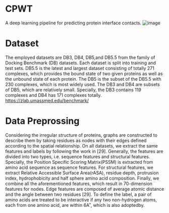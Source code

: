 # CPWT
A deep learning pipeline for predicting protein interface contacts.
![image](https://github.com/wanglong0228/CPWT/assets/71430099/222161de-f891-49e9-b772-4c3a3b24e684)
# Dataset
The employed datasets are DB3, DB4, DB5,and DB5.5 from the family of Docking Benchmark (DB) datasets. Each dataset is split into training and test sets. DB5.5 is the latest and largest dataset consisting of totally 271 complexes, which provides the bound state of two given proteins as well as the unbound state of each protein. The DB5 is the subset of the DB5.5 with 230 complexes, which is most widely used. The DB3 and DB4 are subsets of DB5, which are relatively small. Specially, the DB3 contains 119 complexes and DB4 has 171 complexes totally.
https://zlab.umassmed.edu/benchmark/

# Data Preprossing 
Considering the irregular structure of proteins, graphs are constructed to describe them by taking residues as nodes with their edges defined according to the spatial relationship. On all datasets, we extract the same
features and labels by following the work in [29]. Generally, the features are divided into two types, i.e. sequence features and structural features. Specially, the Position Specific Scoring
Matrix(PSSM) is extracted from amino acid sequence as sequence features. For structural features, we extract Relative Accessible Surface Area(rASA), residue depth, protrusion index, hydrophobicity and half sphere amino acid composition. Finally, we combine all the aforementioned features, which result in 70-dimension features for nodes. Edge features are composed of average atomic distance and the angle between two residues [29]. To define the label, a pair of amino acids are treated to be interactive if any two non-hydrogen atoms, each from one amino acid, are within 6A˚, which is also adoptedby.
